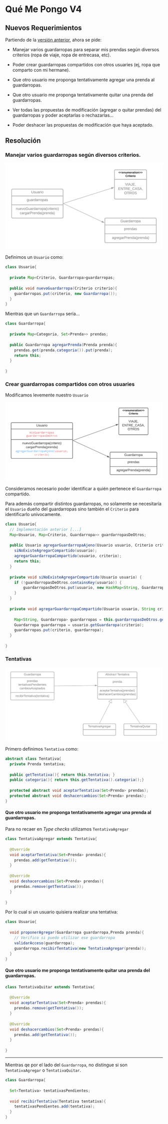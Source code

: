 # Qué Me Pongo V4

## Nuevos Requerimientos

Partiendo de la [versión anterior](./04-qmp.md), ahora se pide:

- Manejar varios guardarropas para separar mis prendas según diversos criterios (ropa de viaje, ropa de entrecasa, etc).

- Poder crear guardarropas compartidos con otros usuaries (ej, ropa que comparto con mi hermane).

- Que otro usuario me proponga tentativamente agregar una prenda al guardarropas.

- Que otro usuario me proponga tentativamente quitar una prenda del guardarropas.

- Ver todas las propuestas de modificación (agregar o quitar prendas) del guardarropas y poder aceptarlas o rechazarlas...

- Poder deshacer las propuestas de modificación que haya aceptado.

## Resolución

### Manejar varios guardarropas según diversos criterios.

![varios guardarropas](images/qmp-iteration-5-1.png)

Definimos un `Usuario` como:

```java
class Usuario{

  private Map<Criterio, Guardarropa>guardarropas;

  public void nuevoGuardarropa(Criterio criterio){
    guardarropas.put(criterio, new Guardarropa());
  }
}
```

Mientras que un `Guardarropa` sería...

```java
class Guardarropa{

  private Map<Categoria, Set<Prenda>> prendas;

  public Guardarropa agregarPrenda(Prenda prenda){
    prendas.get(prenda.categoria()).put(prenda);
    return this;
  }

}
```

### Crear guardarropas compartidos con otros usuaries

Modificamos levemente nuestro `Usuario`

![guardarropas compartidos](images/qmp-iteration-5-2.png)

Consideramos necesario poder identificar a quién pertenece el `Guardarropa` compartido.

Para además compartir distintos guardarropas, no solamente se necesitaría el `Usuario` dueño del guardarropas sino también el `Criterio` para identificarlo unívocamente.

```java
class Usuario{
  // Implementación anterior [...]
  Map<Usuario, Map<Criterio, Guardarropa>> guardarropasDeOtros;

  public Usuario agregarGuardarropaAjeno(Usuario usuario, Criterio criterio) {
    siNoExisteAgregarCompartido(usuario);
    agregarGuardarropaCompartido(usuario, criterio);
    return this;
  }

  private void siNoExisteAgregarCompartido(Usuario usuario) {
    if (!guardarropasDeOtros.containsKey(usuario)) {
        guardarropasDeOtros.put(usuario, new HashMap<String, Guardarropa>());
    }
  }

  private void agregarGuardarropaCompartido(Usuario usuario, String criterio) {

    Map<String, Guardarropa> guardarropas = this.guardarropasDeOtros.get(usuario);
    Guardarropa guardarropa = usuario.getGuardaropa(criterio);
    guardarropas.put(criterio, guardarropa);
  }

}
```

### Tentativas

![tentativas](images/qmp-iteration-5-3.png)

Primero definimos `Tentativa` como:

```java
abstract class Tentativa{
  private Prenda tentativa;

  public getTentativa(){ return this.tentativa; }
  public categoria(){ return this.getTentativa().categoria();}

  protected abstract void aceptarTentativa(Set<Prenda> prendas);
  protected abstract void deshacercambios(Set<Prenda> prendas);
}
```

#### Que otro usuario me proponga tentativamente agregar una prenda al guardarropas.

Para no recaer en _Type checks_ utilizamos `TentativaAgregar`

```java
class TentativaAgregar extends Tentativa{

  @Override
  void aceptarTentativa(Set<Prenda> prendas){
    prendas.add(getTentativa());
  }

  @Override
  void deshacercambios(Set<Prenda> prendas){
    prendas.remove(getTentativa());
  }

}
```

Por lo cual si un usuario quisiera realizar una tentativa:

```java
class Usuario{

  void proponerAgregar(Guardarropa guardarropa,Prenda prenda){
    // Verifico si puedo utilizar ese guardarropa
    validarAcceso(guardarropa);
    guardarropa.recibirTentativa(new TentativaAgregar(prenda));
  }
}
```

#### Que otro usuario me proponga tentativamente quitar una prenda del guardarropas.

```java
class TentativaQuitar extends Tentativa{

  @Override
  void aceptarTentativa(Set<Prenda> prendas){
    prendas.remove(getTentativa());
  }

  @Override
  void deshacercambios(Set<Prenda> prendas){
    prendas.add(getTentativa());
  }

}
```

---

Mientras qe por el lado del `Guardarropa`, no distingue si son `TentativaAgregar` o `TentativaQuitar`.

```java
class Guardarropa{

  Set<Tentativa> tentativasPendientes;

  void recibirTentativa(Tentativa tentativa){
    tentativasPendientes.add(tentativa);
  }
}
```
